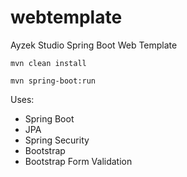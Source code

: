 # webtemplate
Ayzek Studio Spring Boot Web Template

`mvn clean install`

`mvn spring-boot:run`


Uses: 
- Spring Boot
- JPA
- Spring Security
- Bootstrap
- Bootstrap Form Validation
